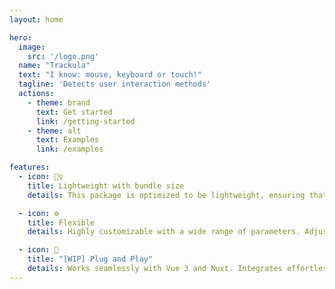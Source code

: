 ```yaml
---
layout: home

hero:
  image:
    src: '/logo.png'
  name: "Trackula"
  text: "I know: mouse, keyboard or touch!"
  tagline: 'Detects user interaction methods'
  actions:
    - theme: brand
      text: Get started
      link: /getting-started
    - theme: alt
      text: Examples
      link: /examples

features:
  - icon: 🏋️‍♀️
    title: Lightweight with bundle size
    details: This package is optimized to be lightweight, ensuring that the bundle size remains under 2kb.

  - icon: ⚙️
    title: Flexible
    details: Highly customizable with a wide range of parameters. Adjust behaviors, appearances, and operational modes easily.

  - icon: 🔌
    title: "[WIP] Plug and Play"
    details: Works seamlessly with Vue 3 and Nuxt. Integrates effortlessly into your existing project setup without needing extensive configuration or boilerplate code.
---
```

